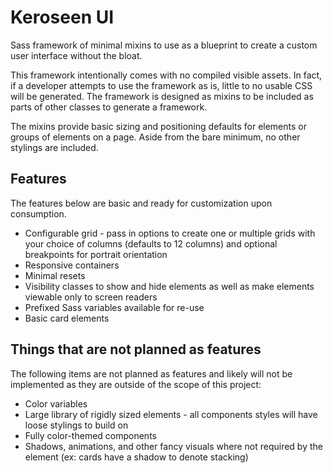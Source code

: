 # Keroseen UI
Sass framework of minimal mixins to use as a blueprint to create a custom user interface without the bloat.

This framework intentionally comes with no compiled visible assets. In fact, if a developer attempts to use the framework as is, little to no usable CSS will be generated. The framework is designed as mixins to be included as parts of other classes to generate a framework.

The mixins provide basic sizing and positioning defaults for elements or groups of elements on a page. Aside from the bare minimum, no other stylings are included.

## Features

The features below are basic and ready for customization upon consumption.

* Configurable grid - pass in options to create one or multiple grids with your choice of columns (defaults to 12 columns) and optional breakpoints for portrait orientation
* Responsive containers
* Minimal resets
* Visibility classes to show and hide elements as well as make elements viewable only to screen readers
* Prefixed Sass variables available for re-use
* Basic card elements

## Things that are not planned as features

The following items are not planned as features and likely will not be implemented as they are outside of the scope of this project:

* Color variables
* Large library of rigidly sized elements - all components styles will have loose stylings to build on
* Fully color-themed components
* Shadows, animations, and other fancy visuals where not required by the element (ex: cards have a shadow to denote stacking)

